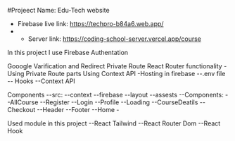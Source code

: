 #Projeect Name: Edu-Tech website

* Firebase live link: https://techpro-b84a6.web.app/ 
* * Server link: https://coding-school-server.vercel.app/course

In this project I use
Firebase Authentation

Gooogle Varification and Redirect Private Route
React Router functionality -Using Private Route parts
Using Context API -Hosting in firebase --.env file
-- Hooks --Context API

Components
--src: --context --firebase --layout --assests --Components: --AllCourse --Register --Login --Profile --Loading --CourseDeatils --Checkout --Header --Footer --Home -

Used module in this project
--React Tailwind --React Router Dom --React Hook
